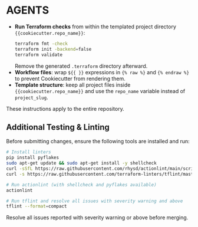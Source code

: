 # AGENTS

- **Run Terraform checks** from within the templated project directory `{{cookiecutter.repo_name}}`:
  ```bash
  terraform fmt -check
  terraform init -backend=false
  terraform validate
  ```
  Remove the generated `.terraform` directory afterward.
- **Workflow files**: wrap `${{ }}` expressions in `{% raw %}` and `{% endraw %}` to prevent Cookiecutter from rendering them.
- **Template structure**: keep all project files inside `{{cookiecutter.repo_name}}` and use the `repo_name` variable instead of `project_slug`.

These instructions apply to the entire repository.

## Additional Testing & Linting

Before submitting changes, ensure the following tools are installed and run:

```bash
# Install linters
pip install pyflakes
sudo apt-get update && sudo apt-get install -y shellcheck
curl -sSfL https://raw.githubusercontent.com/rhysd/actionlint/main/scripts/download-actionlint.bash | bash
curl -s https://raw.githubusercontent.com/terraform-linters/tflint/master/install_linux.sh | bash

# Run actionlint (with shellcheck and pyflakes available)
actionlint

# Run tflint and resolve all issues with severity warning and above
tflint --format=compact
```

Resolve all issues reported with severity warning or above before merging.
